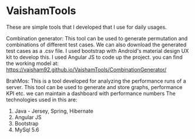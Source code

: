 # VaishamTools
These are simple tools that I developed that I use for daily usages.

Combination generator: This tool can be used to generate permutation and combinations of different test cases. We can also download the generated test cases as a .csv file. I used bootstrap with Android's material design UX kit to develop this. I used Angular JS to code up the project. you can find the working model at: https://vaisham92.github.io/VaishamTools/CombinationGenerator/
 
 BrahMos: This is a tool developed for analyzing the performance runs of a server. This tool can be used to generate and store graphs, performance KPI etc. we can maintain a dashboard with performance numbers
 The technologies used in this are:
 1. Java - Jersey, Spring, Hibernate
 2. Angular JS
 3. Bootstrap
 4. MySql 5.6
